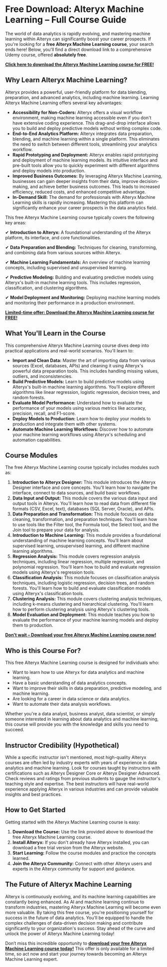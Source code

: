 # Free Download: Alteryx Machine Learning – Full Course Guide

The world of data analytics is rapidly evolving, and mastering machine learning within Alteryx can significantly boost your career prospects. If you're looking for a **free Alteryx Machine Learning course**, your search ends here! Below, you'll find a direct download link to a comprehensive Udemy course, offered **absolutely free**.

[**Click here to download the Alteryx Machine Learning course for FREE!**](https://udemywork.com/alteryx-machine-learning)

## Why Learn Alteryx Machine Learning?

Alteryx provides a powerful, user-friendly platform for data blending, preparation, and advanced analytics, including machine learning. Learning Alteryx Machine Learning offers several key advantages:

*   **Accessibility for Non-Coders:** Alteryx offers a visual workflow environment, making machine learning accessible even if you don't have extensive coding experience. This drag-and-drop interface allows you to build and deploy predictive models without writing complex code.
*   **End-to-End Analytics Platform:** Alteryx integrates data preparation, blending, and machine learning within a single platform. This eliminates the need to switch between different tools, streamlining your analytics workflow.
*   **Rapid Prototyping and Deployment:** Alteryx enables rapid prototyping and deployment of machine learning models. Its intuitive interface and pre-built tools allow you to quickly experiment with different algorithms and deploy models into production.
*   **Improved Business Outcomes:** By leveraging Alteryx Machine Learning, businesses can gain deeper insights from their data, improve decision-making, and achieve better business outcomes. This leads to increased efficiency, reduced costs, and enhanced competitive advantage.
*   **In-Demand Skill:** The demand for professionals with Alteryx Machine Learning skills is rapidly increasing. Mastering this platform can significantly enhance your career prospects in the data analytics field.

This free Alteryx Machine Learning course typically covers the following key areas:

✔ **Introduction to Alteryx:** A foundational understanding of the Alteryx platform, its interface, and core functionalities.

✔ **Data Preparation and Blending:** Techniques for cleaning, transforming, and combining data from various sources within Alteryx.

✔ **Machine Learning Fundamentals:** An overview of machine learning concepts, including supervised and unsupervised learning.

✔ **Predictive Modeling:** Building and evaluating predictive models using Alteryx's built-in machine learning tools. This includes regression, classification, and clustering algorithms.

✔ **Model Deployment and Monitoring:** Deploying machine learning models and monitoring their performance in a production environment.

[**Limited-time offer: Download the Alteryx Machine Learning course for FREE!**](https://udemywork.com/alteryx-machine-learning)

## What You'll Learn in the Course

This comprehensive Alteryx Machine Learning course dives deep into practical applications and real-world scenarios. You'll learn to:

*   **Import and Clean Data:** Master the art of importing data from various sources (Excel, databases, APIs) and cleaning it using Alteryx's powerful data preparation tools. This includes handling missing values, outliers, and inconsistencies.
*   **Build Predictive Models:** Learn to build predictive models using Alteryx's built-in machine learning algorithms. You'll explore different algorithms like linear regression, logistic regression, decision trees, and random forests.
*   **Evaluate Model Performance:** Understand how to evaluate the performance of your models using various metrics like accuracy, precision, recall, and F1-score.
*   **Deploy Models to Production:** Learn how to deploy your models to production and integrate them with other systems.
*   **Automate Machine Learning Workflows:** Discover how to automate your machine learning workflows using Alteryx's scheduling and automation capabilities.

## Course Modules

The free Alteryx Machine Learning course typically includes modules such as:

1.  **Introduction to Alteryx Designer:** This module introduces the Alteryx Designer interface and core concepts. You'll learn how to navigate the interface, connect to data sources, and build basic workflows.
2.  **Data Input and Output:** This module covers the various data input and output tools in Alteryx. You'll learn how to read data from different file formats (CSV, Excel, text), databases (SQL Server, Oracle), and APIs.
3.  **Data Preparation and Transformation:** This module focuses on data cleaning, transformation, and preparation techniques. You'll learn how to use tools like the Filter tool, the Formula tool, the Select tool, and the Join tool to prepare your data for analysis.
4.  **Introduction to Machine Learning:** This module provides a foundational understanding of machine learning concepts. You'll learn about supervised learning, unsupervised learning, and different machine learning algorithms.
5.  **Regression Analysis:** This module covers regression analysis techniques, including linear regression, multiple regression, and polynomial regression. You'll learn how to build and evaluate regression models using Alteryx's regression tools.
6.  **Classification Analysis:** This module focuses on classification analysis techniques, including logistic regression, decision trees, and random forests. You'll learn how to build and evaluate classification models using Alteryx's classification tools.
7.  **Clustering Analysis:** This module covers clustering analysis techniques, including k-means clustering and hierarchical clustering. You'll learn how to perform clustering analysis using Alteryx's clustering tools.
8.  **Model Evaluation and Deployment:** This module teaches you how to evaluate the performance of your machine learning models and deploy them to production.

[**Don't wait – Download your free Alteryx Machine Learning course now!**](https://udemywork.com/alteryx-machine-learning)

## Who is this Course For?

This free Alteryx Machine Learning course is designed for individuals who:

*   Want to learn how to use Alteryx for data analytics and machine learning.
*   Have a basic understanding of data analytics concepts.
*   Want to improve their skills in data preparation, predictive modeling, and machine learning.
*   Are looking for a career in data science or data analytics.
*   Want to automate their data analysis workflows.

Whether you're a data analyst, business analyst, data scientist, or simply someone interested in learning about data analytics and machine learning, this course will provide you with the knowledge and skills you need to succeed.

## Instructor Credibility (Hypothetical)

While a specific instructor isn't mentioned, most high-quality Alteryx courses are often led by industry experts with years of experience in data analytics and machine learning. Look for courses taught by instructors with certifications such as Alteryx Designer Core or Alteryx Designer Advanced. Check reviews and ratings from previous students to gauge the instructor's teaching style and expertise. The best instructors will have real-world experience applying Alteryx in various industries and can provide valuable insights and best practices.

## How to Get Started

Getting started with the Alteryx Machine Learning course is easy:

1.  **Download the Course:** Use the link provided above to download the free Alteryx Machine Learning course.
2.  **Install Alteryx:** If you don't already have Alteryx installed, you can download a free trial version from the Alteryx website.
3.  **Start Learning:** Follow the course modules and practice the concepts learned.
4.  **Join the Alteryx Community:** Connect with other Alteryx users and experts in the Alteryx community for support and guidance.

## The Future of Alteryx Machine Learning

Alteryx is continuously evolving, and its machine learning capabilities are constantly being enhanced. As AI and machine learning continue to transform industries, mastering Alteryx Machine Learning will become even more valuable. By taking this free course, you're positioning yourself for success in the future of data analytics. You’ll be equipped to handle the complex challenges of data-driven decision making and contribute significantly to your organization's success. Stay ahead of the curve and unlock the power of Alteryx Machine Learning today!

Don’t miss this incredible opportunity to **[download your free Alteryx Machine Learning course today!](https://udemywork.com/alteryx-machine-learning)** This offer is only available for a limited time, so act now and start your journey towards becoming an Alteryx Machine Learning expert.
